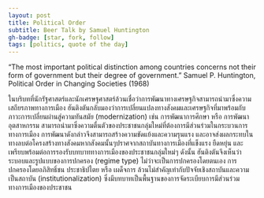 ```yaml
---
layout: post
title: Political Order
subtitle: Beer Talk by Samuel Huntington
gh-badge: [star, fork, follow]
tags: [politics, quote of the day]
---
```

“The most important political distinction among countries concerns not their form of government but their degree of government.” Samuel P. Huntington, Political Order in Changing Societies (1968)

ในบริบทที่นักรัฐศาสตร์และนักเศรษฐศาสตร์ล้วนเชื่อว่าการพัฒนาทางเศรษฐกิจสามารถนำมาซึ่งความเสถียรภาพทางการเมือง ฮันติงตันกลับมองว่าการเปลี่ยนแปลงทางสังคมและเศรษฐกิจที่มาพร้อมกับภาวะการเปลี่ยนผ่านสู่ความทันสมัย (modernization) เช่น การพัฒนาการศึกษา หรือ การพัฒนาอุตสาหกรรม สามารถนำมาซึ่งความตื่นตัวของประชาชนกลุ่มใหม่ที่ต้องการมีส่วนร่วมในกระบวนการทางการเมือง  การพัฒนาดังกล่าวจึงสามารถสร้างความขัดแย้งและความรุนแรง และอาจส่งผลกระทบในทางลบต่อโครงสร้างทางสังคมหากสังคมนั้นๆปราศจากสถาบันทางการเมืองที่แข็งแรง ยืดหยุ่น และเพรียบพร้อมต่อการรองรับบทบาททางการเมืองของประชาชนกลุ่มใหม่ๆ  ดังนั้น ฮันติงตันจึงเห็นว่าระบอบและรูปแบบของการปกครอง (regime type) ไม่ว่าจะเป็นการปกครองโดยตนเอง การปกครองโดยอภิสิทธิ์ชน ประชาธิปไตย หรือ เผด็จการ ล้วนไม่สำคัญเท่ากับปัจจัยเชิงสถาบันและความเป็นสถาบัน (institutionalization) ซึ่งมีบทบาทเป็นพื้นฐานของการจัดระเบียบการมีส่วนร่วมทางการเมืองของประชาชน 
